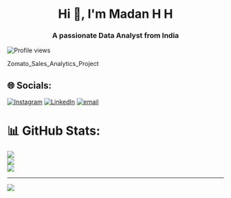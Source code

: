 <h1 align="center">Hi 👋, I'm Madan H H</h1>
<h3 align="center">A passionate Data Analyst from India</h3>

![Profile views](https://komarev.com/ghpvc/?username=chandangowda&label=Profile%20views&color=0e75b6&style=flat)

Zomato_Sales_Analytics_Project

## 🌐 Socials:
[![Instagram](https://img.shields.io/badge/Instagram-%23E4405F.svg?logo=Instagram&logoColor=white)](https://instagram.com/Madan_Shettywarrier) 
[![LinkedIn](https://img.shields.io/badge/LinkedIn-%230077B5.svg?logo=linkedin&logoColor=white)](https://www.linkedin.com/in/madan-h-h)
[![email](https://img.shields.io/badge/Email-D14836?logo=gmail&logoColor=white)](mailto:madanmadhu818@gmail.com) 

# 📊 GitHub Stats:
![](https://github-readme-stats.vercel.app/api?username=MadanShetty818&theme=vue-dark&hide_border=false&include_all_commits=true&count_private=true)<br/>
![](https://nirzak-streak-stats.vercel.app/?user=MadanShetty818&theme=vue-dark&hide_border=false)<br/>
![](https://github-readme-stats.vercel.app/api/top-langs/?username=MadanShetty818&theme=vue-dark&hide_border=false&include_all_commits=true&count_private=true&layout=compact)

---
[![](https://visitcount.itsvg.in/api?id=MadanShetty818&icon=0&color=0)](https://visitcount.itsvg.in)

<!-- Proudly created with GPRM ( https://gprm.itsvg.in ) -->
